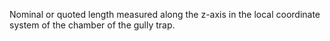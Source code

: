 ﻿Nominal or quoted length measured along the z-axis in the local coordinate system of the chamber of the gully trap.